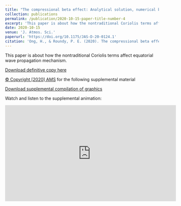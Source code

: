```yaml
---
title: "The compressional beta effect: Analytical solution, numerical benchmark, and data analysis"
collection: publications
permalink: /publication/2020-10-15-paper-title-number-4
excerpt: 'This paper is about how the nontraditional Coriolis terms affect equatorial wave propagation mechanism. [Download](https://HingOng.github.io/files/Ong_Roundy_2020_JAS_beta_final.pdf)'
date: 2020-10-15
venue: 'J. Atmos. Sci.'
paperurl: 'https://doi.org/10.1175/JAS-D-20-0124.1'
citation: 'Ong, H., & Roundy, P. E. (2020). The compressional beta effect: Analytical solution, numerical benchmark, and data analysis. <i>J. Atmos. Sci., 77</i>(11), 3721-3732.'
---
```


This paper is about how the nontraditional Coriolis terms affect equatorial wave propagation mechanism.

[Download definitive copy here](https://HingOng.github.io/files/Ong_Roundy_2020_JAS_beta_final.pdf)

[© Copyright [2020] AMS](https://HingOng.github.io/files/AMS_copyright_2020.pdf) for the following supplemental material

[Download supplemental compilation of graphics](https://HingOng.github.io/files/cmprs_rsb_wave_u.pdf)

Watch and listen to the supplemental animation:

<iframe width="560" height="315" src="https://www.youtube.com/embed/1tqL_pgOkcs" frameborder="0" allow="accelerometer; autoplay; clipboard-write; encrypted-media; gyroscope; picture-in-picture" allowfullscreen></iframe>
